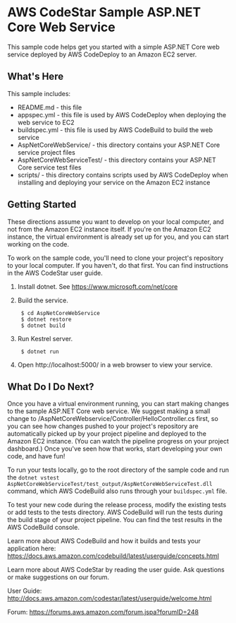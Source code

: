 AWS CodeStar Sample ASP.NET Core Web Service
==================================================

This sample code helps get you started with a simple ASP.NET Core web service
deployed by AWS CodeDeploy to an Amazon EC2 server.

What's Here
-----------

This sample includes:

* README.md - this file
* appspec.yml - this file is used by AWS CodeDeploy when deploying the web
  service to EC2
* buildspec.yml - this file is used by AWS CodeBuild to build the web
  service
* AspNetCoreWebService/ - this directory contains your ASP.NET Core service project files
* AspNetCoreWebServiceTest/ - this directory contains your ASP.NET Core service test files
* scripts/ - this directory contains scripts used by AWS CodeDeploy when
  installing and deploying your service on the Amazon EC2 instance


Getting Started
---------------

These directions assume you want to develop on your local computer, and not
from the Amazon EC2 instance itself. If you're on the Amazon EC2 instance, the
virtual environment is already set up for you, and you can start working on the
code.

To work on the sample code, you'll need to clone your project's repository to your
local computer. If you haven't, do that first. You can find instructions in the
AWS CodeStar user guide.

1. Install dotnet.  See https://www.microsoft.com/net/core

2. Build the service.

        $ cd AspNetCoreWebService
        $ dotnet restore
        $ dotnet build

3. Run Kestrel server.

        $ dotnet run

4. Open http://localhost:5000/ in a web browser to view your service.


What Do I Do Next?
------------------

Once you have a virtual environment running, you can start making changes to
the sample ASP.NET Core web service. We suggest making a small change to
/AspNetCoreWebservice/Controller/HelloController.cs first, so you can see how
changes pushed to your project's repository are automatically picked up by your
project pipeline and deployed to the Amazon EC2 instance. (You can watch the
pipeline progress on your project dashboard.) Once you've seen how that works,
start developing your own code, and have fun!

To run your tests locally, go to the root directory of the sample code and run the
`dotnet vstest AspNetCoreWebServiceTest/test_output/AspNetCoreWebServiceTest.dll` command,
which AWS CodeBuild also runs through your `buildspec.yml` file.

To test your new code during the release process, modify the existing tests or add tests
to the tests directory. AWS CodeBuild will run the tests during the build stage of your
project pipeline. You can find the test results in the AWS CodeBuild console.

Learn more about AWS CodeBuild and how it builds and tests your application here:
https://docs.aws.amazon.com/codebuild/latest/userguide/concepts.html

Learn more about AWS CodeStar by reading the user guide. Ask questions or make
suggestions on our forum.

User Guide: http://docs.aws.amazon.com/codestar/latest/userguide/welcome.html

Forum: https://forums.aws.amazon.com/forum.jspa?forumID=248
